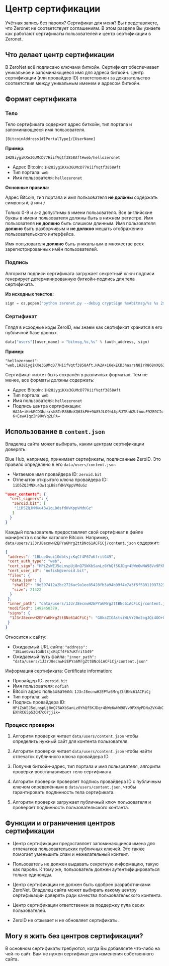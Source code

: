 # Центр сертификации

Учётная запись без пароля? Сертификат для меня? Вы представляете, что Zeronet не соответствует соглашениям. В этом разделе Вы узнаете как работают сертификаты пользователей и центр сертификации в Zeronet.

## Что делает центр сертификации

В ZeroNet всё подписано ключами биткойн. Сертификат обеспечивает уникальное и запоминающееся имя для адреса биткойн. Центр сертификации (или провайдер ID) ответственен за доказательство соответствия между уникальным именем и адресом биткойн.

## Формат сертификата

### Тело

Тело сертификата содержит адрес биткойн, тип портала и запоминающееся имя пользователя.

```
[BitcoinAddress]#[PortalType]/[UserName]
```

**Пример:**

```
1H28iygiKXe3GUMcD77HiifVqtf3858Aft#web/hellozeronet
```

- Адрес Bitcoin: `1H28iygiKXe3GUMcD77HiifVqtf3858Aft`
- Тип портала: `web`
- Имя пользователя: `hellozeronet`

**Основные правила:**

Адрес Bitcoin, тип портала и имя пользователя **не должны** содержать символы `#`, `@` или `/`

Только 0-9 и a-z допустимы в имени пользователя. Все английские буквы в имени пользователя должны быть в нижнем регистре. Имя пользователя **не должно** быть слишком длинным. Имя пользователя **должно** быть разборчивым и **не должно** мешать отображению пользовательского интерфейса.

Имя пользователя **должно** быть уникальным в множестве всех зарегистрированных имён пользователей.

### Подпись

Алгоритм подписи сертификата загружает секретный ключ подписи генерирует детерминированную биткойн-подпись для тела сертификата.

**Из исходных текстов:**

```python
sign = os.popen("python zeronet.py --debug cryptSign %s#bitmsg/%s %s 2>&1" % (auth_address, user_name, config.site_privatekey)).readlines()[-1].strip()
```

### Сертификат

Глядя в исходные коды ZeroID, мы знаем как сертификат хранится в его публичной базе данных.

```python
data["users"][user_name] = "bitmsg,%s,%s" % (auth_address, sign)
```

**Пример:**

```
"hellozeronet": "web,1H28iygiKXe3GUMcD77HiifVqtf3858Aft,HA2A+iKekECD3hasrsN8IrR86BnXQ63kPH+9A85JLO9hLUpRJTBn62UfnuuF92B9CIc6+EewAIqzIn9UoVq2LPA="
```
Сертификат может быть сохранён в различных форматах. Тем не менее, все форматы должны содержать:

- Адрес Bitcoin: `1H28iygiKXe3GUMcD77HiifVqtf3858Aft`
- Тип портала: `web`
- Имя пользователя: `hellozeronet`
- Подпись центра сертификации: `HA2A+iKekECD3hasrsN8IrR86BnXQ63kPH+9A85JLO9hLUpRJTBn62UfnuuF92B9CIc6+EewAIqzIn9UoVq2LPA=`

## Использование в `content.json`

Владелец сайта может выбирать, каким центрам сертификации доверять.

Blue Hub, например, принимает сертификаты, подписанные ZeroID. Это правило определено в его `data/users/content.json`

- Читаемое имя провайдера ID: `zeroid.bit`
- Отпечаток открытого ключа провайдера ID: `1iD5ZQJMNXu43w1qLB8sfdHVKppVMduGz`

```json
"user_contents": {
  "cert_signers": {
   "zeroid.bit": [
    "1iD5ZQJMNXu43w1qLB8sfdHVKppVMduGz"
   ]
  }
}
```

Каждый пользователь предоставляет свой сертификат в файле манифеста в своём каталоге Bitcoin. Например, `data/users/1J3rJ8ecnwH2EPYa6MrgZttBNc61ACFiCj/content.json` содержит:

```json
{
 "address": "1BLueGvui1GdbtsjcKqCf4F67uKfritG49",
 "cert_auth_type": "web",
 "cert_sign": "HPiZsWEJ5eLnspUj8nQ75WXbSanLz0YhQf5KJDq+4bWe6wNW98Vv9PXNyPDNu2VX4bCEXhRC65pS3CM7cOrjjik=",
 "cert_user_id": "nofish@zeroid.bit",
 "files": {
  "data.json": {
   "sha512": "8e597412a2bc2726ac9a1ee85428fb3a94b09f4e7a3f5f589119973231417b15",
   "size": 21422
  }
 },
 "inner_path": "data/users/1J3rJ8ecnwH2EPYa6MrgZttBNc61ACFiCj/content.json",
 "modified": 1492458379,
 "signs": {
  "1J3rJ8ecnwH2EPYa6MrgZttBNc61ACFiCj": "G8kaZIGAstsiWLVY20e2ogJQi4OO+QuwqJ9GTj3gz7YleST/jst7RQH7hDn0uf8BJMBjFs35H3LPhNHHj4jueh8="
 }
}
```

Относится к сайту:

- Ожидаемый URL сайта: `"address": "1BLueGvui1GdbtsjcKqCf4F67uKfritG49"`
- Ожидаемый путь файла: `"inner_path": "data/users/1J3rJ8ecnwH2EPYa6MrgZttBNc61ACFiCj/content.json"`

Информация сертификата:
Certificate information:

- Провайдер ID: `zeroid.bit`
- Имя пользователя: `nofish`
- Bitcoin адрес пользователя: `1J3rJ8ecnwH2EPYa6MrgZttBNc61ACFiCj`
- Тип портала: `web`
- Подпись провайдера ID: `HPiZsWEJ5eLnspUj8nQ75WXbSanLz0YhQf5KJDq+4bWe6wNW98Vv9PXNyPDNu2VX4bCEXhRC65pS3CM7cOrjjik=`

### Процесс проверки

1. Алгоритм проверки читает `data/users/content.json` чтобы определить нужный сайт для контента пользователя.

2. Алгоритм проверки читает `data/users/content.json` чтобы найти отпечаток публичного ключа провайдера ID.

3. Получив биткойн-адрес, тип портала и имя пользователя, алгоритм проверки восстанавливает тело сертификата.

4. Алгоритм проверки проверяет подпись провайдера ID с публичным ключом определённым в `data/users/content.json`, чтобы гарантировать подлинность тела сертификата.

5. Алгоритм проверки загружает публичный ключ пользователя и проверяет подлинность пользовательского контанта.

## Функции и ограничения центров сертификации

- Центр сертификации предоставляет запоминающиеся имена для отпечатков пользовательских публичных ключей. Это также помогает уменьшить спам и нежелательный контент.

- Пользователь не должен выдавать секретную информацию, такую как пароли. К тому же, пользователь должен аутентифицироваться только единожды.

- Центр сертификации не должен быть одобрен разработчиками ZeroNet. Владелец сайта может выбирать какому центру сертификации доверять ради качества пользовательского контента.

- Центр сертификации ответственен за поддержку пула своих пользователей.

- ZeroID не отзывает и не обновляет сертификаты.

## Могу я жить без центров сертификации?

В основном сертификаты требуются, когда Вы добавляете что-либо на чей-то сайт. Вам не нужен сертификат для изменения собственного сайта.
